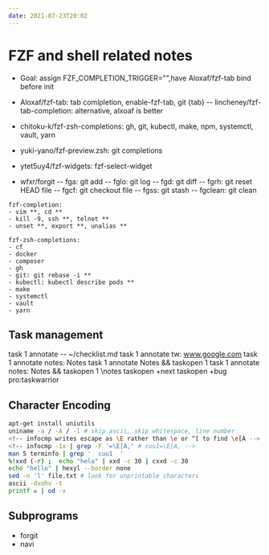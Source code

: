 ```yaml
---
date: 2021-07-23T20:02
---
```


# FZF and shell related notes

- Goal: assign FZF_COMPLETION_TRIGGER="",have Aloxaf/fzf-tab bind before init

- Aloxaf/fzf-tab: tab comlpletion, enable-fzf-tab, git {tab}
 -- lincheney/fzf-tab-completion: alternative, alxoaf is better
- chitoku-k/fzf-zsh-completions: gh, git, kubectl, make, npm, systemctl, vault, yarn
- yuki-yano/fzf-preview.zsh: git completions
- ytet5uy4/fzf-widgets: fzf-select-widget
- wfxr/forgit
  -- fga: git add
  -- fglo: git log
  -- fgd: git diff
  -- fgrh: git reset HEAD file
  -- fgcf: git checkout file
  -- fgss: git stash
  -- fgclean: git clean

```
fzf-completion:
- vim **, cd **
- kill -9, ssh **, telnet **
- unset **, export **, unalias **

fzf-zsh-completions:
- cf
- docker
- composer
- gh
- git: git rebase -i **
- kubectl: kubectl describe pods **
- make
- systemctl
- vault
- yarn
```

## Task management

task 1 annotate -- ~/checklist.md
task 1 annotate tw: www.google.com
task 1 annotate notes: Notes
task 1 annotate Notes && taskopen 1
task 1 annotate notes: Notes && taskopen 1 \\notes
taskopen +next
taskopen +bug pro:taskwarrior

## Character Encoding
```sh
apt-get install uniutils
uniname -a / -A / -l # skip ascii, skip whitespace, line number
<!-- infocmp writes escape as \E rather than \e or ^[ to find \e[A -->
<!-- infocmp -1x | grep -F '=\E[A,' # cuu1=\E[A, -->
man 5 terminfo | grep '  cuu1  '
%!xxd (-r) ;  echo "helo" | xxd -c 30 | cxxd -c 30
echo "hello" | hexyl --border none
sed -n 'l' file.txt # look for unprintable characters
ascii -dxohv -t
printf ☠ | od -x
```

## Subprograms
- forgit
- navi
